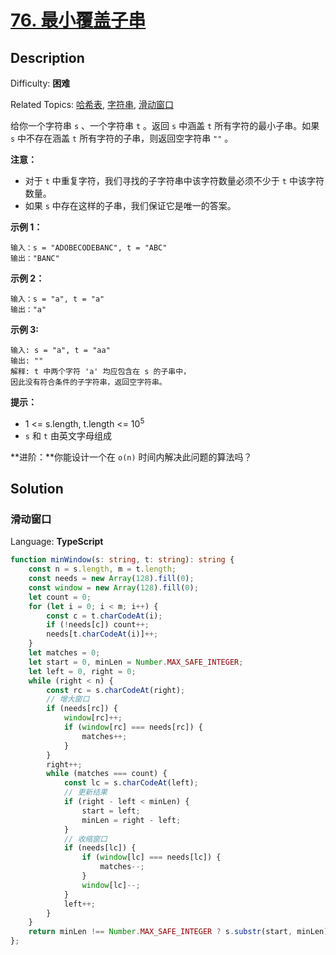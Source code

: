 # [76\. 最小覆盖子串](https://leetcode.cn/problems/minimum-window-substring/)

## Description

Difficulty: **困难**  

Related Topics: [哈希表](https://leetcode.cn/tag/hash-table/), [字符串](https://leetcode.cn/tag/string/), [滑动窗口](https://leetcode.cn/tag/sliding-window/)

给你一个字符串 `s` 、一个字符串 `t` 。返回 `s` 中涵盖 `t` 所有字符的最小子串。如果 `s` 中不存在涵盖 `t` 所有字符的子串，则返回空字符串 `""` 。

**注意：**

* 对于 `t` 中重复字符，我们寻找的子字符串中该字符数量必须不少于 `t` 中该字符数量。
* 如果 `s` 中存在这样的子串，我们保证它是唯一的答案。

**示例 1：**

```
输入：s = "ADOBECODEBANC", t = "ABC"
输出："BANC"
```

**示例 2：**

```
输入：s = "a", t = "a"
输出："a"
```

**示例 3:**

```
输入: s = "a", t = "aa"
输出: ""
解释: t 中两个字符 'a' 均应包含在 s 的子串中，
因此没有符合条件的子字符串，返回空字符串。
```

**提示：**

* 1 <= s.length, t.length <= 10<sup>5</sup>
* `s` 和 `t` 由英文字母组成

**进阶：**你能设计一个在 `o(n)` 时间内解决此问题的算法吗？

## Solution

### 滑动窗口

Language: **TypeScript**

```typescript
function minWindow(s: string, t: string): string {
    const n = s.length, m = t.length;
    const needs = new Array(128).fill(0);
    const window = new Array(128).fill(0);
    let count = 0;
    for (let i = 0; i < m; i++) {
        const c = t.charCodeAt(i);
        if (!needs[c]) count++;
        needs[t.charCodeAt(i)]++;
    }
    let matches = 0;
    let start = 0, minLen = Number.MAX_SAFE_INTEGER;
    let left = 0, right = 0;
    while (right < n) {
        const rc = s.charCodeAt(right);
        // 增大窗口
        if (needs[rc]) {
            window[rc]++;
            if (window[rc] === needs[rc]) {
                matches++;
            }
        }
        right++;
        while (matches === count) {
            const lc = s.charCodeAt(left);
            // 更新结果
            if (right - left < minLen) {
                start = left;
                minLen = right - left;
            }
            // 收缩窗口
            if (needs[lc]) {
                if (window[lc] === needs[lc]) {
                    matches--;
                }
                window[lc]--;
            }
            left++;
        }
    }
    return minLen !== Number.MAX_SAFE_INTEGER ? s.substr(start, minLen): '';
};
```
